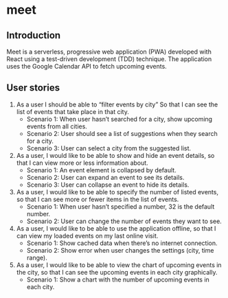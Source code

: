 # meet

## Introduction
Meet is a serverless, progressive web application (PWA) developed with React using a test-driven development (TDD) technique. The application uses the Google Calendar API to fetch upcoming events.

## User stories

  1.  As a user I should be able to “filter events by city” So that I can see the list of events that take place in that city.
      *   Scenario 1: When user hasn’t searched for a city, show upcoming events from all cities.
      *   Scenario 2: User should see a list of suggestions when they search for a city.
      *   Scenario 3: User can select a city from the suggested list.
  2.  As a user, I would like to be able to show and hide an event details, so that I can view more or less information about.
      *   Scenario 1: An event element is collapsed by default.
      *   Scenario 2: User can expand an event to see its details.
      *   Scenario 3: User can collapse an event to hide its details. 
  3.  As a user, I would like to be able to specify the number of listed events, so that I can see more or fewer items in the list of events.
      *   Scenario 1: When user hasn’t specified a number, 32 is the default number.
      *   Scenario 2: User can change the number of events they want to see.
  4.  As a user, I would like to be able to use the application offline, so that I can view my loaded events on my last online visit.
      *   Scenario 1: Show cached data when there’s no internet connection.
      *   Scenario 2: Show error when user changes the settings (city, time range).
  5.  As a user, I would like to be able to view the chart of upcoming events in the city, so that I can see the upcoming events in each city graphically.
      *   Scenario 1: Show a chart with the number of upcoming events in each city.
